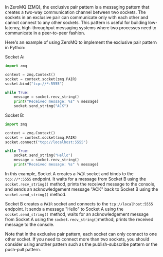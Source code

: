 In ZeroMQ (ZMQ), the exclusive pair pattern is a messaging pattern that creates a two-way communication channel between two sockets. The sockets in an exclusive pair can communicate only with each other and cannot connect to any other sockets. This pattern is useful for building low-latency, high-throughput messaging systems where two processes need to communicate in a peer-to-peer fashion.

Here's an example of using ZeroMQ to implement the exclusive pair pattern in Python:

Socket A:

```python
import zmq

context = zmq.Context()
socket = context.socket(zmq.PAIR)
socket.bind("tcp://*:5555")

while True:
    message = socket.recv_string()
    print("Received message: %s" % message)
    socket.send_string("ACK")
```

Socket B:

```python
import zmq

context = zmq.Context()
socket = context.socket(zmq.PAIR)
socket.connect("tcp://localhost:5555")

while True:
    socket.send_string("Hello")
    message = socket.recv_string()
    print("Received message: %s" % message)
```

In this example, Socket A creates a `PAIR` socket and binds to the `tcp://*:5555` endpoint. It waits for a message from Socket B using the `socket.recv_string()` method, prints the received message to the console, and sends an acknowledgement message "ACK" back to Socket B using the `socket.send_string()` method.

Socket B creates a `PAIR` socket and connects to the `tcp://localhost:5555` endpoint. It sends a message "Hello" to Socket A using the `socket.send_string()` method, waits for an acknowledgement message from Socket A using the `socket.recv_string()`method, prints the received message to the console.

Note that in the exclusive pair pattern, each socket can only connect to one other socket. If you need to connect more than two sockets, you should consider using another pattern such as the publish-subscribe pattern or the push-pull pattern.